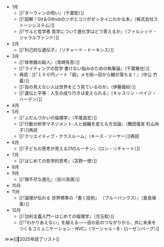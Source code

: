- 1月
	- [[『ダーウィンの呪い』（千葉聡）]]
	- [[『図解！Git＆Githubのツボとコツがゼッタイにわかる本』（株式会社ストーンシステム）]]
	- [[『サルと哲学者 哲学について進化学はどう答えるか』（ファルシッド・ジャラルヴァンド）]]
- 2月
	- [[『利己的な遺伝子』（リチャード・ドーキンス）]]
- 3月
	- [[『体育館の殺人』（青崎有吾）]]
	- [[『ライティングの哲学 書けない悩みのための執筆論』（千葉雅也）]]
	- 再読：[[『１００円ノート「超」メモ術―目から鱗が落ちる！』（中公 竹義）]]
	- [[『目の見えない人は世界をどう見ているのか』（伊藤亜紗）]]
	- [[『遺伝と平等：人生の成り行きは変えられる』（キャスリン・ペイジ・ハーデン）]]
- 4月
- 5月
	- [[『ふだんづかいの倫理学』（平尾昌宏）]]
	- [[『行動分析学マネジメント-人と組織を変える方法論』（舞田竜宣 杉山尚子）]]再読
	- [[『クリエイティブ・クラスルーム』（キース・ソーヤー）]]再読
- 6月
	- [[『子どもの思考が見える21のルーチン』（ロン・リチャート）]]
- 7月
	- [[『はじめての哲学的思考』（苫野一徳）]]
- 8月
- 9月
	- [[『理不尽な進化』（吉川浩満）]]
- 10月
- 11月
	- [[『論理が伝わる 世界標準の「書く技術」 （ブルーバックス）』（倉島保美）]]
- 12月
	- [[『功利主義入門ーはじめての倫理学』（児玉聡）]]
	- [[『「わかりあえない」を越える――目の前のつながりから、共に未来をつくるコミュニケーション・NVC』（マーシャル・B・ローゼンバーグ）]]

≫≫[[📙2025年読了リスト]]
